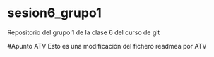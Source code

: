 # sesion6_grupo1
Repositorio del grupo 1 de la clase 6 del curso de git


#Apunto ATV
Esto es una modificación del fichero readmea por ATV